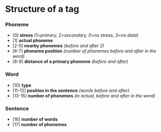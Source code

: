 # Structure of a tag #

### Phoneme ###
* [0] **stress** *(1=primary, 2=secondary, 0=no stress, 3=no data)*
* [1] **actual phoneme**
* [2-5] **nearby phonemes** *(before and after 2)*
* [6-7] **phoneme position** *(number of phonemes before and after in the word)*
* [8-9] **distance of a primary phoneme** *(before and after)*

### Word ###
* [10] **type**
* [11-12] **position in the sentence** *(words before and after)*
* [13-15] **number of phonemes** *(in actual, before and after in the word)*

### Sentence ###
* [16] **number of words**
* [17] **number of phonemes**
